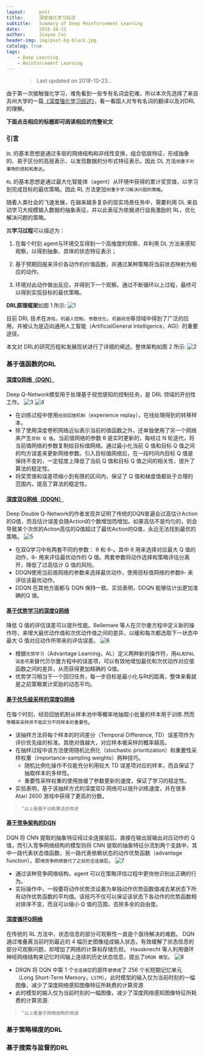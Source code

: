 ```yaml
---
layout:     post
title:      深度强化学习综述
subtitle:   Summary of Deep Reinforcement Learning
date:       2018-10-21
author:     Jiayue Cai
header-img: img/post-bg-black.jpg
catalog: true
tags:
    - Deep Learning
    - Reinforcement Learning
---
```



>>Last updated on 2018-10-23... 

由于第一次接触强化学习，难免看到一些专有名词会犯难，所以本次先选择了来自苏州大学的一篇[《深度强化学习综述》](http://cjc.ict.ac.cn/online/cre/lq-2017119103322.pdf)，看一看国人对专有名词的翻译以及对DRL的理解。

**下面点击相应的标题即可阅读相应的完整论文**

### 引言

`DL` 的基本思想是通过多层的网络结构和非线性变换，组合低层特征，形成抽象的、易于区分的高层表示，以发现数据的分布式特征表示。因此 DL 方法`侧重于对事物的感知和表达`。

`RL` 的基本思想是通过最大化智能体（agent）从环境中获得的累计奖赏值，以学习到完成目标的最优策略。因此 RL 方法更加`侧重于学习解决问题的策略`。

随着人类社会的飞速发展，在越来越多复杂的现实场景任务中，需要利用 DL 来自动学习大规模输入数据的抽象表征，并以此表征为依据进行自我激励的 RL，优化解决问题的策略。

其**学习过程**可以描述为：

1. 在每个时刻 agent与环境交互得到一个高维度的观察，并利用 DL 方法来感知观察，以得到抽象、具体的状态特征表示；

2. 基于预期回报来评价各动作的价值函数，并通过某种策略将当前状态映射为相应的动作。

3. 环境对此动作做出反应，并得到下一个观察。通过不断循环以上过程，最终可以得到实现目标的最优策略。

**DRL原理框架**如图 1 所示:
![1](https://upload-images.jianshu.io/upload_images/13187322-429d2fc8e1a3531b.png?imageMogr2/auto-orient/strip%7CimageView2/2/w/240/format/webp)

目前 DRL 技术在`游戏`、`机器人控制`、`参数优化`、`机器视觉`等领域中得到了广泛的应用，并被认为是迈向通用人工智能（ArtificialGeneral Intelligence，AGI）的重要途径。

本文对 DRL的研究历程和发展现状进行了详细的阐述。整体架构如图 2 所示:
![2](https://upload-images.jianshu.io/upload_images/13187322-d28b8e7d32f0fdd8.png?imageMogr2/auto-orient/strip%7CimageView2/2/w/554/format/webp)

### 基于值函数的DRL

#### [深度Q网络（DQN）](https://www.cs.toronto.edu/~vmnih/docs/dqn.pdf)

Deep Q-Network模型用于处理基于视觉感知的控制任务，是 DRL 领域的开创性工作。
![3](https://upload-images.jianshu.io/upload_images/13187322-4cb8fb8c712d1a23.png?imageMogr2/auto-orient/strip%7CimageView2/2/w/382/format/webp)
![4](https://upload-images.jianshu.io/upload_images/13187322-ab5eae017a28a074.png?imageMogr2/auto-orient/strip%7CimageView2/2/w/505/format/webp)

- 在训练过程中使用`经验回放机制`（experience replay），在线处理得到的转移样本。
- 除了使用深度卷积网络近似表示当前的值函数之外，还单独使用了另一个网络来产生`目标 Q 值`。当前值网络的参数 θ 是实时更新的，每经过 N 轮迭代，将当前值网络的参数复制给目标值网络。通过最小化当前 Q 值和目标 Q 值之间的均方误差来更新网络参数。引入目标值网络后，在一段时间内目标 Q 值是保持不变的，一定程度上降低了当前 Q 值和目标 Q 值之间的相关性，提升了算法的稳定性。
- 将奖赏值和误差项缩小到有限的区间内，保证了 Q 值和梯度值都处于合理的范围内，提高了算法的稳定性。

#### [深度双Q网络（DDQN）](http://www0.cs.ucl.ac.uk/staff/d.silver/web/Applications_files/doubledqn.pdf)

Deep Double Q-Network的作者发现并证明了传统的DQN普遍会过高估计Action的Q值，而且估计误差会随Action的个数增加而增加。如果高估不是均匀的，则会导致某个次优的Action高估的Q值超过了最优Action的Q值，永远无法找到最优的策略。
![5](https://upload-images.jianshu.io/upload_images/13187322-7c89f9e914975ac8.png?imageMogr2/auto-orient/strip%7CimageView2/2/w/450/format/webp)

- 在双Q学习中有两套不同的参数： θ 和 θ-。其中 θ 用来选择对应最大 Q 值的动作，θ- 用来评估最优动作的 Q 值。两套参数将动作选择和策略评估分离开，降低了过高估计 Q 值的风险。
- DDQN使用当前值网络的参数来选择最优动作，使用目标值网络的参数θ- 来评估该最优动作。
- DDQN 在其他方面都与 DQN 保持一致。实验表明，DDQN 能够估计出更加准确的Q 值。

#### [基于优势学习的深度Q网络](https://arxiv.org/abs/1512.04860)

降低 Q 值的评估误差可以提升性能。Bellemare 等人在贝尔曼方程中定义新的操作符，来增大最优动作值和次优动作值之间的差异，以缓和每次都选取下一状态中最大 Q 值对应动作所带来的评估误差。
![6](https://upload-images.jianshu.io/upload_images/13187322-814f775ce2f653ec.png?imageMogr2/auto-orient/strip%7CimageView2/2/w/500/format/webp)

- 根据`优势学习`（Advantage Learning，AL）定义两种新的操作符，用`AL和PAL误差项`来替代贝尔曼方程中的误差项，可以有效地增加最优和次优动作对应值函数之间的差异，从而获得更加精确的 Q值。
- 优势学习相当于一个回归任务，每一步目标是最小化与Rt的距离，整体来看就是之前策略累计奖励的动态平均。

#### [基于优先级采样的深度Q网络](https://arxiv.org/pdf/1511.05952.pdf)

在每个时刻，经验回放机制从样本池中等概率地抽取小批量的样本用于训练.然而`等概率采样并不能区分不同样本的重要性`。

- 该抽样方法将每个样本的时间差分（Temporal Difference, TD）误差项作为评价优先级的标准。其绝对值越大，对应样本被采样的概率越高。
- 在抽样过程中该方法使用随机比例化（stochastic prioritization）和重要性采样权重（importance-sampling weights）两种技巧。
	- 随机比例化操作不仅能充分利用较大 TD 误差项对应的样本，而且保证了抽取样本的多样性。 
	- 重要性采样权重的使用放缓了参数更新的速度，保证了学习的稳定性。
- 实验表明，基于该抽样方式的深度双Q 网络可以提升训练速度，并在很多 Atari 2600 游戏中获得了更高的分数。

> `^以上是基于训练算法的改进`

#### [基于竞争架构的DQN](https://arxiv.org/pdf/1511.06581.pdf)

DQN 将 CNN 提取的抽象特征经过全连接层后，直接在输出层输出对应动作的 Q 值，而引入竞争网络结构的模型则将 CNN 提取的抽象特征分流到两个支路中，其中一路代表状态值函数，另一路代表依赖状态的动作优势函数（advantage function）。即`用竞争网络替代了之前的全连接层`。
![7](https://upload-images.jianshu.io/upload_images/13187322-820a26f30ca575da.png?imageMogr2/auto-orient/strip%7CimageView2/2/w/402/format/webp)

- 通过该种竞争网络结构，agent 可以在策略评估过程中更快地识别出正确的行为。
- 实际操作中，一般要将动作优势流设置为单独动作优势函数值减去某状态下所有动作优势函数的平均值。该技巧不仅可以保证该状态下各动作的优势函数相对排序不变，而且可以缩小 Q 值的范围，去除多余的自由度。

#### [深度循环Q网络](https://arxiv.org/pdf/1507.06527.pdf)

在传统的 RL 方法中，状态信息的部分可观察性一直是个亟待解决的难题。
DQN 通过堆叠离当前时刻最近的 4 幅历史图像组成输入状态，有效缓解了状态信息的部分可观察问题，却增加了网络的计算和存储负担。
Hausknecht 等人利用循环神经网络结构来记忆时间轴上连续的历史状态信息，提出了`DRQN 模型`。
![8](https://upload-images.jianshu.io/upload_images/13187322-a59d9081cb6afac3.png?imageMogr2/auto-orient/strip%7CimageView2/2/w/425/format/webp)

- DRQN 将 DQN 中第 1 个`全连接层`的部件`替换成`了 256 个长短期记忆单元（Long Short-Term Memory，`LSTM`）。此时模型的输入仅为当前时刻的一幅图像，减少了深度网络感知图像特征所耗费的计算资源
- 此时模型的输入仅为当前时刻的一幅图像，减少了深度网络感知图像特征所耗费的计算资源.

> `^以上是基于网络结构的改进`

### 基于策略梯度的DRL

### 基于搜索与监督的DRL








